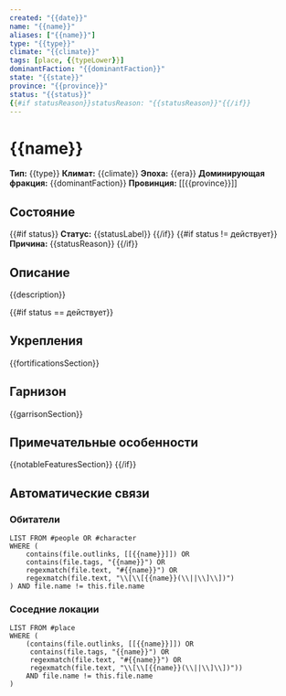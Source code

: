 ```yaml
---
created: "{{date}}"
name: "{{name}}"
aliases: ["{{name}}"]
type: "{{type}}"
climate: "{{climate}}"
tags: [place, {{typeLower}}]
dominantFaction: "{{dominantFaction}}"
state: "{{state}}"
province: "{{province}}"
status: "{{status}}"
{{#if statusReason}}statusReason: "{{statusReason}}"{{/if}}
---
```


# {{name}}

**Тип:** {{type}}
**Климат:** {{climate}}
**Эпоха:** {{era}}
**Доминирующая фракция:** {{dominantFaction}}
**Провинция:** [[{{province}}]]

## Состояние

{{#if status}}
**Статус:** {{statusLabel}}
{{/if}}
{{#if status != действует}}
**Причина:** {{statusReason}}
{{/if}}

## Описание

{{description}}

{{#if status == действует}}

## Укрепления

{{fortificationsSection}}

## Гарнизон

{{garrisonSection}}

## Примечательные особенности

{{notableFeaturesSection}}
{{/if}}

## Автоматические связи

### Обитатели

```dataview
LIST FROM #people OR #character
WHERE (
    contains(file.outlinks, [[{{name}}]]) OR
    contains(file.tags, "{{name}}") OR
    regexmatch(file.text, "#{{name}}") OR
    regexmatch(file.text, "\\[\\[{{name}}(\\||\\]\\])")
) AND file.name != this.file.name
```

### Соседние локации

```dataview
LIST FROM #place
WHERE (
    (contains(file.outlinks, [[{{name}}]]) OR
     contains(file.tags, "{{name}}") OR
     regexmatch(file.text, "#{{name}}") OR
     regexmatch(file.text, "\\[\\[{{name}}(\\||\\]\\])"))
    AND file.name != this.file.name
)
```
